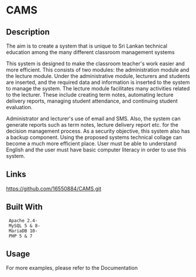 # CAMS
Description 
----------------------------
The aim is to create a system that is unique to Sri Lankan technical education among the many different classroom management systems

This system is designed to make the classroom teacher's work easier and more efficient. This consists of two modules: the administration module and the lecture module. Under the administrative module, lecturers and students are inserted, and the required data and information is inserted to the system to manage the system. The lecture module facilitates many activities related to the lecturer. These include creating term notes, automating lecture delivery reports, managing student attendance, and continuing student evaluation.

Administrator and lecturer's use of email and SMS. Also, the system can generate reports such as term notes, lecture delivery report etc. for the decision management process. As a security objective, this system also has a backup component. Using the proposed systems technical collage can become a much more efficient place. User must be able to understand English and the user must have basic computer literacy in order to use this system.

Links
--------------
https://github.com/16550884/CAMS.git

Built With
-----------------
     Apache 2.4-
     MySQL 5 & 8-
     MariaDB 10-
     PHP 5 & 7 
Usage
-------------
For more examples, please refer to the Documentation

